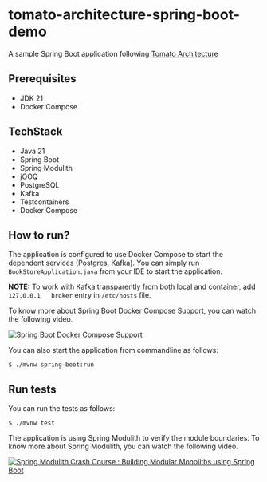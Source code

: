 # tomato-architecture-spring-boot-demo
A sample Spring Boot application following [Tomato Architecture](https://github.com/sivaprasadreddy/tomato-architecture)

## Prerequisites
* JDK 21
* Docker Compose

## TechStack
* Java 21
* Spring Boot
* Spring Modulith
* jOOQ
* PostgreSQL
* Kafka
* Testcontainers
* Docker Compose

## How to run?
The application is configured to use Docker Compose to start the dependent services (Postgres, Kafka).
You can simply run `BookStoreApplication.java` from your IDE to start the application.

**NOTE:** To work with Kafka transparently from both local and container, add `127.0.0.1   broker` entry in `/etc/hosts` file.

To know more about Spring Boot Docker Compose Support, you can watch the following video.

[![Spring Boot Docker Compose Support](https://img.youtube.com/vi/PZt5EJTLH4o/0.jpg)](https://www.youtube.com/watch?v=PZt5EJTLH4o)

You can also start the application from commandline as follows:

```shell
$ ./mvnw spring-boot:run
```

## Run tests
You can run the tests as follows:

```shell
$ ./mvnw test
```

The application is using Spring Modulith to verify the module boundaries.
To know more about Spring Modulith, you can watch the following video.

[![Spring Modulith Crash Course : Building Modular Monoliths using Spring Boot](https://img.youtube.com/vi/FkP2aZiBrhg/0.jpg)](https://www.youtube.com/watch?v=FkP2aZiBrhg)

